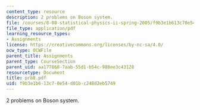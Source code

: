 ```yaml
---
content_type: resource
description: 2 problems on Boson system.
file: /courses/8-08-statistical-physics-ii-spring-2005/f9b3e1b613c70e54d01bc248d2eb5749_prb8.pdf
file_type: application/pdf
learning_resource_types:
- Assignments
license: https://creativecommons.org/licenses/by-nc-sa/4.0/
ocw_type: OCWFile
parent_title: Assignments
parent_type: CourseSection
parent_uid: aa177860-7aab-55d1-b54c-988ee3c43128
resourcetype: Document
title: prb8.pdf
uid: f9b3e1b6-13c7-0e54-d01b-c248d2eb5749
---
```

2 problems on Boson system.